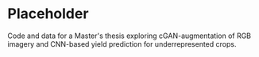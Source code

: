 # Placeholder
Code and data for a Master's thesis exploring cGAN-augmentation of RGB imagery and CNN-based yield prediction for underrepresented crops.
